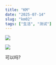 ```yaml
---
title: "KM"
date: "2025-07-14"
slug: "km02"
tags: ["生活", "测试"]
---
```

![](https://prod-files-secure.s3.us-west-2.amazonaws.com/112d0858-5090-4d34-a606-b75eb8d65fd2/2c440099-43fe-48d8-8b77-f88fb0d68c3e/1000201192.jpg?X-Amz-Algorithm=AWS4-HMAC-SHA256&X-Amz-Content-Sha256=UNSIGNED-PAYLOAD&X-Amz-Credential=ASIAZI2LB466UH5BBOSK%2F20250724%2Fus-west-2%2Fs3%2Faws4_request&X-Amz-Date=20250724T122048Z&X-Amz-Expires=3600&X-Amz-Security-Token=IQoJb3JpZ2luX2VjEAQaCXVzLXdlc3QtMiJHMEUCIQDbqG%2BYAomeuPI5FdteY4%2Bqf9Ux8MGYm1z9YmUBMxbTcwIgV6qFOlcZ%2FceQz4S4UCXH6Kcr1MsT53UypDq%2BJThi%2F%2Boq%2FwMILRAAGgw2Mzc0MjMxODM4MDUiDHvnVU9gHuQ9nX6iBircA4W0r3uz705XQqCaXgOospuir5uiGwFUoijZCpUcdA%2B6Ajq%2Bfmp9bUov2TwFyK7Pl2QZEF6t0JvW51MgolBVe5K9uHqUq6VX1LzdPQ8FT5tI59PqUCPSwOA6uTtDaNFa1sRrdRoyroQ66cKtR7BAw02%2BE0TV3V%2BjE9wgBXiJ5DfM2oru8tZ0WTSUv9lSEkx%2FxuV7XbGnnTf%2FMVMl0iLxiKrEdH9%2FHCAXRxlHdtuV6QRykJbMOHf%2BsOdrb3oGfbesgC66D9ZzJca1rq%2F4N8npIAeTbMH5Jai0CpBKgp42K7Av%2BHV6p%2FCgLXtPK4YgvpLDJ2mrjqPCIn3OK1KFZP0RZVrS8EUoOTUBvQNRak6k01TtJwMKJi%2Fii7igrcAzJkd7LXVar9n4k7piCbcNeubL0Sd2qq9xfuojmgZDcO681CEZOdOo01cGG3nFp%2F21aWxOLdtpa%2F07fQ%2BEndyPrsuNkVKyEJfDCbBMpUZiSCbVESirmpjJ7oi7Q6rTyy2oq2GyUzbnctQnTPzFcegJDacStrSBUTyNUYIJSmUieg2PyvxFLVZbruyc9cTj0sZ%2FRW3rq%2Ft62KFgWv79cm2TZdyvTlHdPtJnxDoPLtscTFugPDYzE%2Fn8EvqaJcvQSG8NMMK%2FiMQGOqUBMn44Uym%2BkgU4Mnc78bvhdAHpEiST%2BBRDMPK8aODialIX%2FMdmdwKieBLSTyrQlEaBO1CG1XdxxL%2Bs%2BdsicfrwjIaXBlXzO0zIKOaz%2B3W%2BBfSuikUFvGuVFSOldee3J%2Fokeh1IwbrKd0gBExTixxf64%2FITmpsZTNrPAyWXei%2F54nEtNszvYx55k8yR6KIPiWk8%2FjIsORiwxeap%2B680uNoN2DlEZAZw&X-Amz-Signature=bb3f2d6026e58fd1cfe2314b8910dd2efd8b8f741018946350ad9449bbbc857d&X-Amz-SignedHeaders=host&x-amz-checksum-mode=ENABLED&x-id=GetObject)


![](https://prod-files-secure.s3.us-west-2.amazonaws.com/112d0858-5090-4d34-a606-b75eb8d65fd2/fff59916-a50b-483b-9213-038d5e566803/1000200739.png?X-Amz-Algorithm=AWS4-HMAC-SHA256&X-Amz-Content-Sha256=UNSIGNED-PAYLOAD&X-Amz-Credential=ASIAZI2LB466UH5BBOSK%2F20250724%2Fus-west-2%2Fs3%2Faws4_request&X-Amz-Date=20250724T122048Z&X-Amz-Expires=3600&X-Amz-Security-Token=IQoJb3JpZ2luX2VjEAQaCXVzLXdlc3QtMiJHMEUCIQDbqG%2BYAomeuPI5FdteY4%2Bqf9Ux8MGYm1z9YmUBMxbTcwIgV6qFOlcZ%2FceQz4S4UCXH6Kcr1MsT53UypDq%2BJThi%2F%2Boq%2FwMILRAAGgw2Mzc0MjMxODM4MDUiDHvnVU9gHuQ9nX6iBircA4W0r3uz705XQqCaXgOospuir5uiGwFUoijZCpUcdA%2B6Ajq%2Bfmp9bUov2TwFyK7Pl2QZEF6t0JvW51MgolBVe5K9uHqUq6VX1LzdPQ8FT5tI59PqUCPSwOA6uTtDaNFa1sRrdRoyroQ66cKtR7BAw02%2BE0TV3V%2BjE9wgBXiJ5DfM2oru8tZ0WTSUv9lSEkx%2FxuV7XbGnnTf%2FMVMl0iLxiKrEdH9%2FHCAXRxlHdtuV6QRykJbMOHf%2BsOdrb3oGfbesgC66D9ZzJca1rq%2F4N8npIAeTbMH5Jai0CpBKgp42K7Av%2BHV6p%2FCgLXtPK4YgvpLDJ2mrjqPCIn3OK1KFZP0RZVrS8EUoOTUBvQNRak6k01TtJwMKJi%2Fii7igrcAzJkd7LXVar9n4k7piCbcNeubL0Sd2qq9xfuojmgZDcO681CEZOdOo01cGG3nFp%2F21aWxOLdtpa%2F07fQ%2BEndyPrsuNkVKyEJfDCbBMpUZiSCbVESirmpjJ7oi7Q6rTyy2oq2GyUzbnctQnTPzFcegJDacStrSBUTyNUYIJSmUieg2PyvxFLVZbruyc9cTj0sZ%2FRW3rq%2Ft62KFgWv79cm2TZdyvTlHdPtJnxDoPLtscTFugPDYzE%2Fn8EvqaJcvQSG8NMMK%2FiMQGOqUBMn44Uym%2BkgU4Mnc78bvhdAHpEiST%2BBRDMPK8aODialIX%2FMdmdwKieBLSTyrQlEaBO1CG1XdxxL%2Bs%2BdsicfrwjIaXBlXzO0zIKOaz%2B3W%2BBfSuikUFvGuVFSOldee3J%2Fokeh1IwbrKd0gBExTixxf64%2FITmpsZTNrPAyWXei%2F54nEtNszvYx55k8yR6KIPiWk8%2FjIsORiwxeap%2B680uNoN2DlEZAZw&X-Amz-Signature=6ebc84234d19af313218373cd07bdecac3d9bf806021192e3a8d6266ddd90c2e&X-Amz-SignedHeaders=host&x-amz-checksum-mode=ENABLED&x-id=GetObject)


可以吗?

